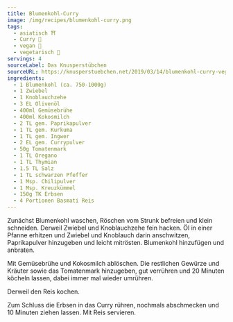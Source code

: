 ```yaml
---
title: Blumenkohl-Curry
image: /img/recipes/blumenkohl-curry.png
tags:
  - asiatisch ⛩️
  - Curry 🍛
  - vegan 🌱
  - vegetarisch 🌿
servings: 4
sourceLabel: Das Knusperstübchen
sourceURL: https://knusperstuebchen.net/2019/03/14/blumenkohl-curry-vegetarisches-soulfood/ 
ingredients:
  - 1 Blumenkohl (ca. 750-1000g) 
  - 1 Zwiebel 
  - 1 Knoblauchzehe 
  - 3 EL Olivenöl 
  - 400ml Gemüsebrühe 
  - 400ml Kokosmilch 
  - 2 TL gem. Paprikapulver 
  - 1 TL gem. Kurkuma 
  - 1 TL gem. Ingwer 
  - 2 EL gem. Currypulver 
  - 50g Tomatenmark 
  - 1 TL Oregano 
  - 1 TL Thymian 
  - 1.5 TL Salz 
  - 1 TL schwarzen Pfeffer 
  - 1 Msp. Chilipulver 
  - 1 Msp. Kreuzkümmel 
  - 150g TK Erbsen 
  - 4 Portionen Basmati Reis
---
```


Zunächst Blumenkohl waschen, Röschen vom Strunk befreien und klein schneiden. 
Derweil Zwiebel und Knoblauchzehe fein hacken. Öl in einer Pfanne erhitzen 
und Zwiebel und Knoblauch darin anschwitzen, Paprikapulver hinzugeben und 
leicht mitrösten. Blumenkohl hinzufügen und anbraten. 
       
Mit Gemüsebrühe und Kokosmilch ablöschen. Die restlichen Gewürze und Kräuter 
sowie das Tomatenmark hinzugeben, gut verrühren und 20 Minuten köcheln lassen, 
dabei immer mal wieder umrühren. 
       
Derweil den Reis kochen. 
       
Zum Schluss die Erbsen in das Curry rühren, nochmals abschmecken und 
10 Minuten ziehen lassen. Mit Reis servieren. 

